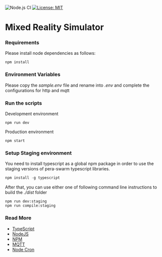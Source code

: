 ![Node.js CI](https://github.com/Pera-Swarm/e15-fyp-swarm-server/workflows/Node.js%20CI/badge.svg) 
[![License: MIT](https://img.shields.io/badge/License-MIT-blue.svg)](https://opensource.org/licenses/MIT)

# Mixed Reality Simulator

### Requirements

Please install node dependencies as follows:

```
npm install
```

### Environment Variables

Please copy the _sample.env_ file and rename into _.env_ and complete the configurations for http and mqtt

### Run the scripts

Development environment

```
npm run dev
```

Production environment

```
npm start
```

### Setup Staging environment

You need to install typescript as a global npm package in order to use the staging versions of pera-swarm typescript libraries.

```js
npm install -g typescript
```

After that, you can use either one of following command line instructions to build the *./dist* folder

```
npm run dev:staging
npm run compile:staging
```

### Read More
- [TypeScript](https://www.typescriptlang.org/)
- [NodeJS](https://nodejs.org/)
- [NPM](https://www.npmjs.com/)
- [MQTT](https://github.com/mqttjs/MQTT.js)
- [Node Cron](https://github.com/merencia/node-cron)
